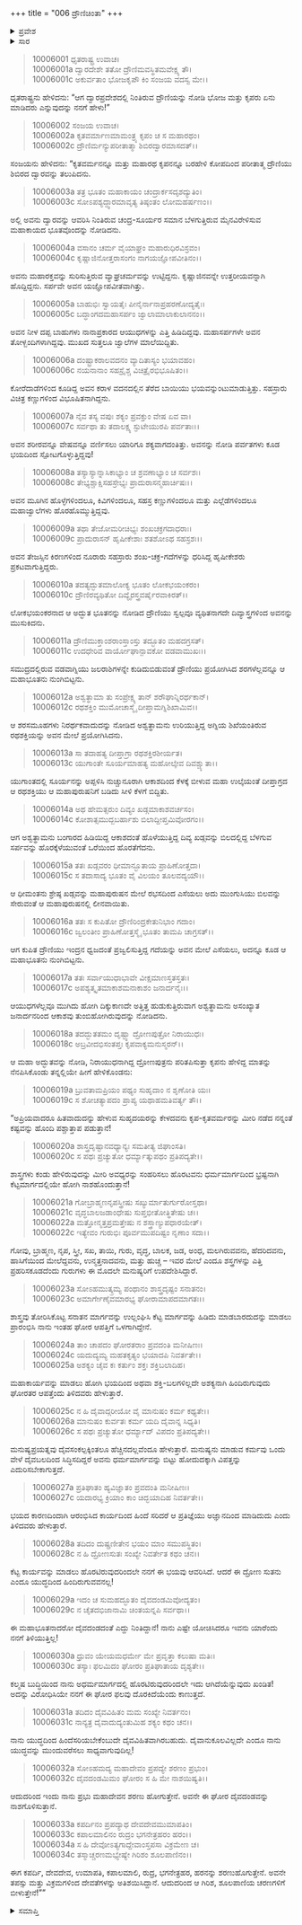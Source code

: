 +++
title = "006 ದ್ರೌಣಿಚಿಂತಾ"
+++

<details><summary>ಪ್ರವೇಶ</summary>


।।   ಓಂ ಓಂ ನಮೋ ನಾರಾಯಣಾಯ।।   ಶ್ರೀ ವೇದವ್ಯಾಸಾಯ ನಮಃ ।।

ಶ್ರೀ ಕೃಷ್ಣದ್ವೈಪಾಯನ ವೇದವ್ಯಾಸ ವಿರಚಿತ  

**ಶ್ರೀ ಮಹಾಭಾರತ**

**ಸೌಪ್ತಿಕ ಪರ್ವ**

**ಸೌಪ್ತಿಕ ಪರ್ವ**

**ಅಧ್ಯಾಯ 6**

</details>

<details><summary>ಸಾರ</summary>

ಪಾಂಡವರ ಶಿಬಿರದ ದ್ವಾರದಲ್ಲಿ ಮಹಾಪುರುಷನೋರ್ವನನ್ನು ಕಂಡ ಅಶ್ವತ್ಥಾಮನು ಅವನ ಮೇಲೆ ತನ್ನ ಎಲ್ಲ ಆಯುಧಗಳನ್ನೂ ಪ್ರಹರಿಸಲು ಅವೆಲ್ಲವೂ ನಿಷ್ಪ್ರಯೋಜಕವಾದ ಅದ್ಭುತವನ್ನು ಎದುರಿಸಿದುದು (1-17). ಅಶ್ವತ್ಥಾಮನು ಮಹಾದೇವನನ್ನು ಶರಣುಹೋಗಲು ಯೋಚಿಸಿದುದು (18-34).


</details>



> 10006001 ಧೃತರಾಷ್ಟ್ರ ಉವಾಚ।  
10006001a ದ್ವಾರದೇಶೇ ತತೋ ದ್ರೌಣಿಮವಸ್ಥಿತಮವೇಕ್ಷ್ಯ ತೌ।  
10006001c ಅಕುರ್ವತಾಂ ಭೋಜಕೃಪೌ ಕಿಂ ಸಂಜಯ ವದಸ್ವ ಮೇ।।

ಧೃತರಾಷ್ಟ್ರನು ಹೇಳಿದನು: “ಆಗ ದ್ವಾರಪ್ರದೇಶದಲ್ಲಿ ನಿಂತಿರುವ ದ್ರೌಣಿಯನ್ನು ನೋಡಿ ಭೋಜ ಮತ್ತು ಕೃಪರು ಏನು ಮಾಡಿದರು ಎನ್ನುವುದನ್ನು ನನಗೆ ಹೇಳು!”

> 10006002 ಸಂಜಯ ಉವಾಚ।  
10006002a ಕೃತವರ್ಮಾಣಮಾಮಂತ್ರ್ಯ ಕೃಪಂ ಚ ಸ ಮಹಾರಥಂ।  
10006002c ದ್ರೌಣಿರ್ಮನ್ಯುಪರೀತಾತ್ಮಾ ಶಿಬಿರದ್ವಾರಮಾಸದತ್।।

ಸಂಜಯನು ಹೇಳಿದನು: “ಕೃತವರ್ಮನನ್ನೂ ಮತ್ತು ಮಹಾರಥ ಕೃಪನನ್ನೂ ಬರಹೇಳಿ ಕೋಪದಿಂದ ಪರೀತಾತ್ಮ ದ್ರೌಣಿಯು ಶಿಬಿರದ ದ್ವಾರವನ್ನು ತಲುಪಿದನು.

> 10006003a ತತ್ರ ಭೂತಂ ಮಹಾಕಾಯಂ ಚಂದ್ರಾರ್ಕಸದೃಶದ್ಯುತಿಂ।  
10006003c ಸೋಽಪಶ್ಯದ್ದ್ವಾರಮಾವೃತ್ಯ ತಿಷ್ಠಂತಂ ಲೋಮಹರ್ಷಣಂ।।

ಅಲ್ಲಿ ಅವನು ದ್ವಾರವನ್ನು ಆವರಿಸಿ ನಿಂತಿರುವ ಚಂದ್ರ-ಸೂರ್ಯರ ಸಮಾನ ಬೆಳಗುತ್ತಿರುವ ಮೈನವಿರೇಳಿಸುವ ಮಹಾಕಾಯದ ಭೂತವೊಂದನ್ನು ನೋಡಿದನು.

> 10006004a ವಸಾನಂ ಚರ್ಮ ವೈಯಾಘ್ರಂ ಮಹಾರುಧಿರವಿಸ್ರವಂ।  
10006004c ಕೃಷ್ಣಾಜಿನೋತ್ತರಾಸಂಗಂ ನಾಗಯಜ್ಞೋಪವೀತಿನಂ।।

ಅವನು ಮಹಾರಕ್ತವನ್ನು ಸುರಿಸುತ್ತಿರುವ ವ್ಯಾಘ್ರಚರ್ಮವನ್ನು ಉಟ್ಟಿದ್ದನು. ಕೃಷ್ಣಾಜಿನವನ್ನೇ ಉತ್ತರೀಯವನ್ನಾಗಿ ಹೊದ್ದಿದ್ದನು. ಸರ್ಪವೇ ಅವನ ಯಜ್ಞೋಪವೀತವಾಗಿತ್ತು.

> 10006005a ಬಾಹುಭಿಃ ಸ್ವಾಯತೈಃ ಪೀನೈರ್ನಾನಾಪ್ರಹರಣೋದ್ಯತೈಃ।  
10006005c ಬದ್ಧಾಂಗದಮಹಾಸರ್ಪಂ ಜ್ವಾಲಾಮಾಲಾಕುಲಾನನಂ।।

ಅವನ ನೀಳ ದಪ್ಪ ಬಾಹುಗಳು ನಾನಾಪ್ರಕಾರದ ಆಯುಧಗಳನ್ನು ಎತ್ತಿ ಹಿಡಿದಿದ್ದವು. ಮಹಾಸರ್ಪಗಳೇ ಅವನ ತೋಳ್ಬಂದಿಗಳಾಗಿದ್ದವು. ಮುಖದ ಸುತ್ತಲೂ ಜ್ವಾಲೆಗಳ ಮಾಲೆಯಿದ್ದಿತು.

> 10006006a ದಂಷ್ಟ್ರಾಕರಾಲವದನಂ ವ್ಯಾದಿತಾಸ್ಯಂ ಭಯಾವಹಂ।  
10006006c ನಯನಾನಾಂ ಸಹಸ್ರೈಶ್ಚ ವಿಚಿತ್ರೈರಭಿಭೂಷಿತಂ।।

ಕೋರೆದಾಡೆಗಳಿಂದ ಕೂಡಿದ್ದ ಅವನ ಕರಾಳ ವದನದಲ್ಲಿನ ತೆರೆದ ಬಾಯಿಯು ಭಯವನ್ನುಂಟುಮಾಡುತ್ತಿತ್ತು. ಸಹಸ್ರಾರು ವಿಚಿತ್ರ ಕಣ್ಣುಗಳಿಂದ ವಿಭೂಷಿತನಾಗಿದ್ದನು.

> 10006007a ನೈವ ತಸ್ಯ ವಪುಃ ಶಕ್ಯಂ ಪ್ರವಕ್ತುಂ ವೇಷ ಏವ ವಾ।  
10006007c ಸರ್ವಥಾ ತು ತದಾಲಕ್ಷ್ಯ ಸ್ಫುಟೇಯುರಪಿ ಪರ್ವತಾಃ।।

ಅವನ ಶರೀರವನ್ನೂ ವೇಷವನ್ನೂ ವರ್ಣಿಸಲು ಯಾರಿಗೂ ಶಕ್ಯವಾಗದಂತಿತ್ತು. ಅವನನ್ನು ನೋಡಿ ಪರ್ವತಗಳು ಕೂಡ ಭಯದಿಂದ ಸ್ಪೋಟಗೊಳ್ಳುತ್ತಿದ್ದವು!

> 10006008a ತಸ್ಯಾಸ್ಯಾನ್ನಾಸಿಕಾಭ್ಯಾಂ ಚ ಶ್ರವಣಾಭ್ಯಾಂ ಚ ಸರ್ವಶಃ।  
10006008c ತೇಭ್ಯಶ್ಚಾಕ್ಷಿಸಹಸ್ರೇಭ್ಯಃ ಪ್ರಾದುರಾಸನ್ಮಹಾರ್ಚಿಷಃ।।

ಅವನ ಮೂಗಿನ ಹೊಳ್ಳೆಗಳಿಂದಲೂ, ಕಿವಿಗಳಿಂದಲೂ, ಸಹಸ್ರ ಕಣ್ಣುಗಳಿಂದಲೂ ಮತ್ತು ಎಲ್ಲೆಡೆಗಳಿಂದಲೂ ಮಹಾಜ್ವಾಲೆಗಳು ಹೊರಹೊಮ್ಮುತ್ತಿದ್ದವು.

> 10006009a ತಥಾ ತೇಜೋಮರೀಚಿಭ್ಯಃ ಶಂಖಚಕ್ರಗದಾಧರಾಃ।  
10006009c ಪ್ರಾದುರಾಸನ್ ಹೃಷೀಕೇಶಾಃ ಶತಶೋಽಥ ಸಹಸ್ರಶಃ।।

ಅವನ ತೇಜಸ್ಸಿನ ಕಿರಣಗಳಿಂದ ನೂರಾರು ಸಹಸ್ರಾರು ಶಂಖ-ಚಕ್ರ-ಗದೆಗಳನ್ನು ಧರಿಸಿದ್ದ ಹೃಷೀಕೇಶರು ಪ್ರಕಟವಾಗುತ್ತಿದ್ದರು.

> 10006010a ತದತ್ಯದ್ಭುತಮಾಲೋಕ್ಯ ಭೂತಂ ಲೋಕಭಯಂಕರಂ।  
10006010c ದ್ರೌಣಿರವ್ಯಥಿತೋ ದಿವ್ಯೈರಸ್ತ್ರವರ್ಷೈರವಾಕಿರತ್।।

ಲೋಕಭಯಂಕರನಾದ ಆ ಅದ್ಭುತ ಭೂತನನ್ನು ನೋಡಿದ ದ್ರೌಣಿಯು ಸ್ವಲ್ಪವೂ ವ್ಯಥಿತನಾಗದೇ ದಿವ್ಯಾಸ್ತ್ರಗಳಿಂದ ಅವನನ್ನು ಮುಸುಕಿದನು.

> 10006011a ದ್ರೌಣಿಮುಕ್ತಾಂಶರಾಂಸ್ತಾಂಸ್ತು ತದ್ಭೂತಂ ಮಹದಗ್ರಸತ್।  
10006011c ಉದಧೇರಿವ ವಾರ್ಯೋಘಾನ್ಪಾವಕೋ ವಡವಾಮುಖಃ।।

ಸಮುದ್ರದಲ್ಲಿರುವ ವಡವಾಗ್ನಿಯು ಜಲರಾಶಿಗಳನ್ನೇ ಕುಡಿದುಬಿಡುವಂತೆ ದ್ರೌಣಿಯು ಪ್ರಯೋಗಿಸಿದ ಶರಗಳೆಲ್ಲವನ್ನೂ ಆ ಮಹಾಭೂತನು ನುಂಗಿಬಿಟ್ಟನು.

> 10006012a ಅಶ್ವತ್ಥಾಮಾ ತು ಸಂಪ್ರೇಕ್ಷ್ಯ ತಾನ್ ಶರೌಘಾನ್ನಿರರ್ಥಕಾನ್।  
10006012c ರಥಶಕ್ತಿಂ ಮುಮೋಚಾಸ್ಮೈ ದೀಪ್ತಾಮಗ್ನಿಶಿಖಾಮಿವ।।

ಆ ಶರಸಮೂಹಗಳು ನಿರರ್ಥಕವಾದುದನ್ನು ನೋಡಿದ ಅಶ್ವತ್ಥಾಮನು ಉರಿಯುತ್ತಿದ್ದ ಅಗ್ನಿಯ ಶಿಖೆಯಂತಿರುವ ರಥಶಕ್ತಿಯನ್ನು ಅವನ ಮೇಲೆ ಪ್ರಯೋಗಿಸಿದನು.

> 10006013a ಸಾ ತದಾಹತ್ಯ ದೀಪ್ತಾಗ್ರಾ ರಥಶಕ್ತಿರಶೀರ್ಯತ।  
10006013c ಯುಗಾಂತೇ ಸೂರ್ಯಮಾಹತ್ಯ ಮಹೋಲ್ಕೇವ ದಿವಶ್ಚ್ಯುತಾ।।

ಯುಗಾಂತದಲ್ಲಿ ಸೂರ್ಯನನ್ನು ಅಪ್ಪಳಿಸಿ ನುಚ್ಚುನೂರಾಗಿ ಆಕಾಶದಿಂದ ಕೆಳಕ್ಕೆ ಬೀಳುವ ಮಹಾ ಉಲ್ಕೆಯಂತೆ ದೀಪ್ತಾಗ್ರದ ಆ ರಥಶಕ್ತಿಯು ಆ ಮಹಾಪುರುಷನಿಗೆ ಬಡಿದು ಸೀಳಿ ಕೆಳಗೆ ಬಿದ್ದಿತು.

> 10006014a ಅಥ ಹೇಮತ್ಸರುಂ ದಿವ್ಯಂ ಖಡ್ಗಮಾಕಾಶವರ್ಚಸಂ।  
10006014c ಕೋಶಾತ್ಸಮುದ್ಬಬರ್ಹಾಶು ಬಿಲಾದ್ದೀಪ್ತಮಿವೋರಗಂ।।

ಆಗ ಅಶ್ವತ್ಥಾಮನು ಬಂಗಾರದ ಹಿಡಿಯಿದ್ದ ಆಕಾಶದಂತೆ ಹೊಳೆಯುತ್ತಿದ್ದ ದಿವ್ಯ ಖಡ್ಗವನ್ನು ಬಿಲದಲ್ಲಿದ್ದ ಬೆಳಗುವ ಸರ್ಪವನ್ನು ಹೊರಕ್ಕೆಳೆಯುವಂತೆ ಒರೆಯಿಂದ ಹೊರತೆಗೆದನು.

> 10006015a ತತಃ ಖಡ್ಗವರಂ ಧೀಮಾನ್ಭೂತಾಯ ಪ್ರಾಹಿಣೋತ್ತದಾ।  
10006015c ಸ ತದಾಸಾದ್ಯ ಭೂತಂ ವೈ ವಿಲಯಂ ತೂಲವದ್ಯಯೌ।।

ಆ ಧೀಮಂತನು ಶ್ರೇಷ್ಠ ಖಡ್ಗವನ್ನು ಮಹಾಪುರುಷನ ಮೇಲೆ ರಭಸದಿಂದ ಎಸೆಯಲು ಅದು ಮುಂಗುಸಿಯು ಬಿಲವನ್ನು ಸೇರುವಂತೆ ಆ ಮಹಾಪುರುಷನಲ್ಲಿ ಲೀನವಾಯಿತು.

> 10006016a ತತಃ ಸ ಕುಪಿತೋ ದ್ರೌಣಿರಿಂದ್ರಕೇತುನಿಭಾಂ ಗದಾಂ।  
10006016c ಜ್ವಲಂತೀಂ ಪ್ರಾಹಿಣೋತ್ತಸ್ಮೈ ಭೂತಂ ತಾಮಪಿ ಚಾಗ್ರಸತ್।।

ಆಗ ಕುಪಿತ ದ್ರೌಣಿಯು ಇಂದ್ರನ ಧ್ವಜದಂತೆ ಪ್ರಜ್ವಲಿಸುತ್ತಿದ್ದ ಗದೆಯನ್ನು ಅವನ ಮೇಲೆ ಎಸೆಯಲು, ಅದನ್ನೂ ಕೂಡ ಆ ಮಹಾಭೂತನು ನುಂಗಿಬಿಟ್ಟನು.

> 10006017a ತತಃ ಸರ್ವಾಯುಧಾಭಾವೇ ವೀಕ್ಷಮಾಣಸ್ತತಸ್ತತಃ।  
10006017c ಅಪಶ್ಯತ್ಕೃತಮಾಕಾಶಮನಾಕಾಶಂ ಜನಾರ್ದನೈಃ।।

ಆಯುಧಗಳೆಲ್ಲವೂ ಮುಗಿದು ಹೋಗಿ ದಿಕ್ಕುಕಾಣದೇ ಅತ್ತಿತ್ತ ಹುಡುಕುತ್ತಿರುವಾಗ ಅಶ್ವತ್ಥಾಮನು ಅಸಂಖ್ಯಾತ ಜನಾರ್ದನರಿಂದ ಆಕಾಶವು ತುಂಬಿಹೋಗಿರುವುದನ್ನು ನೋಡಿದನು.

> 10006018a ತದದ್ಭುತತಮಂ ದೃಷ್ಟ್ವಾ ದ್ರೋಣಪುತ್ರೋ ನಿರಾಯುಧಃ।  
10006018c ಅಬ್ರವೀದಭಿಸಂತಪ್ತಃ ಕೃಪವಾಕ್ಯಮನುಸ್ಮರನ್।।

ಆ ಮಹಾ ಅದ್ಭುತವನ್ನು ನೋಡಿ, ನಿರಾಯುಧನಾಗಿದ್ದ ದ್ರೋಣಪುತ್ರನು ಪರಿತಪಿಸುತ್ತಾ ಕೃಪನು ಹೇಳಿದ್ದ ಮಾತನ್ನು ನೆನಪಿಸಿಕೊಂಡು ತನ್ನಲ್ಲಿಯೇ ಹೀಗೆ ಹೇಳಿಕೊಂಡನು:

> 10006019a ಬ್ರುವತಾಮಪ್ರಿಯಂ ಪಥ್ಯಂ ಸುಹೃದಾಂ ನ ಶೃಣೋತಿ ಯಃ।  
10006019c ಸ ಶೋಚತ್ಯಾಪದಂ ಪ್ರಾಪ್ಯ ಯಥಾಹಮತಿವರ್ತ್ಯ ತೌ।।

“ಅಪ್ರಿಯವಾದರೂ ಹಿತವಾದುದನ್ನು ಹೇಳುವ ಸುಹೃದಯರನ್ನು ಕೇಳದವನು ಕೃಪ-ಕೃತವರ್ಮರನ್ನು ಮೀರಿ ನಡೆದ ನನ್ನಂತೆ ಕಷ್ಟವನ್ನು ಹೊಂದಿ ಪಶ್ಚಾತ್ತಾಪ ಪಡುತ್ತಾನೆ!

> 10006020a ಶಾಸ್ತ್ರದೃಷ್ಟಾನವಧ್ಯಾನ್ಯಃ ಸಮತೀತ್ಯ ಜಿಘಾಂಸತಿ।  
10006020c ಸ ಪಥಃ ಪ್ರಚ್ಯುತೋ ಧರ್ಮ್ಯಾತ್ಕುಪಥಂ ಪ್ರತಿಪದ್ಯತೇ।।

ಶಾಸ್ತ್ರಗಳು ಕಂಡು ಹೇಳಿರುವುದನ್ನು ಮೀರಿ ಅವಧ್ಯರನ್ನು ಸಂಹರಿಸಲು ಹೊರಟವನು ಧರ್ಮಮಾರ್ಗದಿಂದ ಭ್ರಷ್ಟನಾಗಿ ಕೆಟ್ಟಮಾರ್ಗದಲ್ಲಿಯೇ ಹೋಗಿ ನಾಶಹೊಂದುತ್ತಾನೆ!

> 10006021a ಗೋಬ್ರಾಹ್ಮಣನೃಪಸ್ತ್ರೀಷು ಸಖ್ಯುರ್ಮಾತುರ್ಗುರೋಸ್ತಥಾ।  
10006021c ವೃದ್ಧಬಾಲಜಡಾಂಧೇಷು ಸುಪ್ತಭೀತೋತ್ಥಿತೇಷು ಚ।।  
10006022a ಮತ್ತೋನ್ಮತ್ತಪ್ರಮತ್ತೇಷು ನ ಶಸ್ತ್ರಾಣ್ಯುಪಧಾರಯೇತ್।  
10006022c ಇತ್ಯೇವಂ ಗುರುಭಿಃ ಪೂರ್ವಮುಪದಿಷ್ಟಂ ನೃಣಾಂ ಸದಾ।।

ಗೋವು, ಬ್ರಾಹ್ಮಣ, ನೃಪ, ಸ್ತ್ರೀ, ಸಖ, ತಾಯಿ, ಗುರು, ವೃದ್ಧ, ಬಾಲಕ, ಜಡ, ಅಂಧ, ಮಲಗಿರುವವನು, ಹೆದರಿದವನು, ಹಾಸಿಗೆಯಿಂದ ಮೇಲೆದ್ದವನು, ಉನ್ಮತ್ತನಾದವನು, ಮತ್ತು ಹುಚ್ಚ – ಇವರ ಮೇಲೆ ಎಂದೂ ಶಸ್ತ್ರಗಳನ್ನು ಎತ್ತಿ ಪ್ರಹರಿಸಕೂಡದೆಂದು ಗುರುಗಳು ಈ ಮೊದಲೇ ಮನುಷ್ಯರಿಗೆ ಉಪದೇಶಿಸಿದ್ದಾರೆ.

> 10006023a ಸೋಽಹಮುತ್ಕ್ರಮ್ಯ ಪಂಥಾನಂ ಶಾಸ್ತ್ರದೃಷ್ಟಂ ಸನಾತನಂ।  
10006023c ಅಮಾರ್ಗೇಣೈವಮಾರಭ್ಯ ಘೋರಾಮಾಪದಮಾಗತಃ।।

ಶಾಸ್ತ್ರವು ತೋರಿಸಿಕೊಟ್ಟ ಸನಾತನ ಮಾರ್ಗವನ್ನು ಉಲ್ಲಂಘಿಸಿ ಕೆಟ್ಟ ಮಾರ್ಗವನ್ನು ಹಿಡಿದು ಮಾಡಬಾರದುದನ್ನು ಮಾಡಲು ಪ್ರಾರಂಭಿಸಿ ನಾನು ಇಂತಹ ಘೋರ ಆಪತ್ತಿಗೆ ಒಳಗಾಗಿದ್ದೇನೆ.

> 10006024a ತಾಂ ಚಾಪದಂ ಘೋರತರಾಂ ಪ್ರವದಂತಿ ಮನೀಷಿಣಃ।  
10006024c ಯದುದ್ಯಮ್ಯ ಮಹತಕೃತ್ಯಂ ಭಯಾದಪಿ ನಿವರ್ತತೇ।।  
10006025a ಅಶಕ್ಯಂ ಚೈವ ಕಃ ಕರ್ತುಂ ಶಕ್ತಃ ಶಕ್ತಿಬಲಾದಿಹ।

ಮಹಾಕಾರ್ಯವನ್ನು ಮಾಡಲು ಹೋಗಿ ಭಯದಿಂದ ಅಥವಾ ಶಕ್ತಿ-ಬಲಗಳಿಲ್ಲದೇ ಅಶಕ್ಯನಾಗಿ ಹಿಂದಿರುಗುವುದು ಘೋರತರ ಆಪತ್ತೆಂದು ತಿಳಿದವರು ಹೇಳುತ್ತಾರೆ.

> 10006025c ನ ಹಿ ದೈವಾದ್ಗರೀಯೋ ವೈ ಮಾನುಷಂ ಕರ್ಮ ಕಥ್ಯತೇ।।  
10006026a ಮಾನುಷಂ ಕುರ್ವತಃ ಕರ್ಮ ಯದಿ ದೈವಾನ್ನ ಸಿಧ್ಯತಿ।  
10006026c ಸ ಪಥಃ ಪ್ರಚ್ಯುತೋ ಧರ್ಮ್ಯಾದ್ ವಿಪದಂ ಪ್ರತಿಪದ್ಯತೇ।।

ಮನುಷ್ಯಪ್ರಯತ್ನವು ದೈವಸಂಕಲ್ಪಕ್ಕಿಂತಲೂ ಹೆಚ್ಚಿನದಲ್ಲವೆಂದೂ ಹೇಳುತ್ತಾರೆ. ಮನುಷ್ಯನು ಮಾಡುವ ಕರ್ಮವು ಒಂದು ವೇಳೆ ದೈವಬಲದಿಂದ ಸಿದ್ಧಿಸದಿದ್ದರೆ ಅವನು ಧರ್ಮಮಾರ್ಗವನ್ನು ಬಿಟ್ಟು ಹೋದುದಕ್ಕಾಗಿ ವಿಪತ್ತನ್ನು ಎದುರಿಸಬೇಕಾಗುತ್ತದೆ.

> 10006027a ಪ್ರತಿಘಾತಂ ಹ್ಯವಿಜ್ಞಾತಂ ಪ್ರವದಂತಿ ಮನೀಷಿಣಃ।  
10006027c ಯದಾರಭ್ಯ ಕ್ರಿಯಾಂ ಕಾಂ ಚಿದ್ಭಯಾದಿಹ ನಿವರ್ತತೇ।।

ಭಯದ ಕಾರಣದಿಂದಾಗಿ ಆರಂಭಿಸಿದ ಕಾರ್ಯದಿಂದ ಹಿಂದೆ ಸರಿದರೆ ಆ ಪ್ರತಿಜ್ಞೆಯು ಅಜ್ಞಾನದಿಂದ ಮಾಡಿದುದು ಎಂದು ತಿಳಿದವರು ಹೇಳುತ್ತಾರೆ.

> 10006028a ತದಿದಂ ದುಷ್ಪ್ರಣೀತೇನ ಭಯಂ ಮಾಂ ಸಮುಪಸ್ಥಿತಂ।  
10006028c ನ ಹಿ ದ್ರೋಣಸುತಃ ಸಂಖ್ಯೇ ನಿವರ್ತೇತ ಕಥಂ ಚನ।।

ಕೆಟ್ಟ ಕಾರ್ಯವನ್ನು ಮಾಡಲು ಹೊರಟಿರುವುದರಿಂದಲೇ ನನಗೆ ಈ ಭಯವು ಆವರಿಸಿದೆ. ಆದರೆ ಈ ದ್ರೋಣ ಸುತನು ಎಂದೂ ಯುದ್ಧದಿಂದ ಹಿಂದಿರುಗುವವನಲ್ಲ!

> 10006029a ಇದಂ ಚ ಸುಮಹದ್ಭೂತಂ ದೈವದಂಡಮಿವೋದ್ಯತಂ।  
10006029c ನ ಚೈತದಭಿಜಾನಾಮಿ ಚಿಂತಯನ್ನಪಿ ಸರ್ವಥಾ।।

ಈ ಮಹಾಭೂತನಾದರೋ ದೈವದಂಡದಂತೆ ಎದ್ದು ನಿಂತಿದ್ದಾನೆ! ನಾನು ಎಷ್ಟೇ ಯೋಚಿಸಿದರೂ ಇವನು ಯಾರೆಂದು ನನಗೆ ತಿಳಿಯುತ್ತಿಲ್ಲ!

> 10006030a ಧ್ರುವಂ ಯೇಯಮಧರ್ಮೇ ಮೇ ಪ್ರವೃತ್ತಾ ಕಲುಷಾ ಮತಿಃ।  
10006030c ತಸ್ಯಾಃ ಫಲಮಿದಂ ಘೋರಂ ಪ್ರತಿಘಾತಾಯ ದೃಶ್ಯತೇ।।

ಕಲ್ಮಷ ಬುದ್ಧಿಯಿಂದ ನಾನು ಅಧರ್ಮಮಾರ್ಗದಲ್ಲಿ ಹೊರಟಿರುವುದರಿಂದಲೇ ಇದು ಆಗಿದೆಯೆನ್ನುವುದು ಖಂಡಿತ! ಅದನ್ನು ವಿರೋಧಿಸಿಯೇ ನನಗೆ ಈ ಘೋರ ಫಲವು ದೊರಕಿದೆಯೆಂದು ಕಾಣುತ್ತದೆ.

> 10006031a ತದಿದಂ ದೈವವಿಹಿತಂ ಮಮ ಸಂಖ್ಯೇ ನಿವರ್ತನಂ।  
10006031c ನಾನ್ಯತ್ರ ದೈವಾದುದ್ಯಂತುಮಿಹ ಶಕ್ಯಂ ಕಥಂ ಚನ।।

ನಾನು ಯುದ್ಧದಿಂದ ಹಿಂದೆಸರಿಯಬೇಕೆಂಬುದೇ ದೈವವಿಹಿತವಾಗಿರಬಹುದು. ದೈವಾನುಕೂಲವಿಲ್ಲದೇ ಎಂದೂ ನಾನು ಯುದ್ಧವನ್ನು ಮುಂದುವರೆಸಲು ಸಾಧ್ಯವಾಗುವುದಿಲ್ಲ!

> 10006032a ಸೋಽಹಮದ್ಯ ಮಹಾದೇವಂ ಪ್ರಪದ್ಯೇ ಶರಣಂ ಪ್ರಭುಂ।  
10006032c ದೈವದಂಡಮಿಮಂ ಘೋರಂ ಸ ಹಿ ಮೇ ನಾಶಯಿಷ್ಯತಿ।।

ಆದುದರಿಂದ ಇಂದು ನಾನು ಪ್ರಭು ಮಹಾದೇವನ ಶರಣು ಹೋಗುತ್ತೇನೆ. ಅವನೇ ಈ ಘೋರ ದೈವದಂಡವನ್ನು ನಾಶಗೊಳಿಸುತ್ತಾನೆ.

> 10006033a ಕಪರ್ದಿನಂ ಪ್ರಪದ್ಯಾಥ ದೇವದೇವಮುಮಾಪತಿಂ।  
10006033c ಕಪಾಲಮಾಲಿನಂ ರುದ್ರಂ ಭಗನೇತ್ರಹರಂ ಹರಂ।।  
10006034a ಸ ಹಿ ದೇವೋಽತ್ಯಗಾದ್ದೇವಾಂಸ್ತಪಸಾ ವಿಕ್ರಮೇಣ ಚ।  
10006034c ತಸ್ಮಾಚ್ಚರಣಮಭ್ಯೇಷ್ಯೇ ಗಿರಿಶಂ ಶೂಲಪಾಣಿನಂ।।

ಈಗ ಕಪರ್ದಿ, ದೇವದೇವ, ಉಮಾಪತಿ, ಕಪಾಲಮಾಲಿ, ರುದ್ರ, ಭಗನೇತ್ರಹರ, ಹರನನ್ನು ಶರಣುಹೊಗುತ್ತೇನೆ. ಅವನೇ ತಪಸ್ಸು ಮತ್ತು ವಿಕ್ರಮಗಳಿಂದ ದೇವತೆಗಳನ್ನು ಅತಿಶಯಿಸಿದ್ದಾನೆ. ಆದುದರಿಂದ ಆ ಗಿರಿಶ, ಶೂಲಪಾಣಿಯ ಚರಣಗಳಿಗೆ ಬೀಳುತ್ತೇನೆ!””


<details><summary>ಸಮಾಪ್ತಿ</summary>


ಇತಿ ಶ್ರೀಮಹಾಭಾರತೇ ಸೌಪ್ತಿಕಪರ್ವಣಿ ದ್ರೌಣಿಚಿಂತಾಯಾಂ ಷಷ್ಟೋಽಧ್ಯಾಯಃ।।  
ಇದು ಶ್ರೀಮಹಾಭಾರತದಲ್ಲಿ ಸೌಪ್ತಿಕಪರ್ವದಲ್ಲಿ ದ್ರೌಣಿಚಿಂತಾ ಎನ್ನುವ ಆರನೇ ಅಧ್ಯಾಯವು.


</details>
